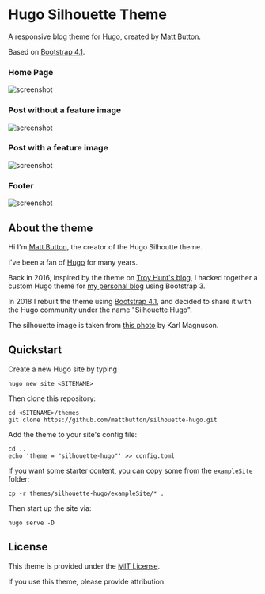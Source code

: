 # Hugo Silhouette Theme

A responsive blog theme for [Hugo](https://gohugo.io), created by [Matt Button](https://www.mattbutton.com).

Based on [Bootstrap 4.1](https://getbootstrap.com/).

### Home Page

![screenshot](https://raw.githubusercontent.com/mattbutton/silhouette-hugo/master/github-content/screenshot-home.jpg)

### Post without a feature image

![screenshot](https://raw.githubusercontent.com/mattbutton/silhouette-hugo/master/github-content/screenshot-post-nobanner.jpg)

### Post with a feature image

![screenshot](https://raw.githubusercontent.com/mattbutton/silhouette-hugo/master/github-content/screenshot-post-banner.png)

### Footer

![screenshot](https://raw.githubusercontent.com/mattbutton/silhouette-hugo/master/github-content/screenshot-post-footer.png)

## About the theme

Hi I'm [Matt Button](https://www.mattbutton.com), the creator of the Hugo Silhoutte theme.

I've been a fan of [Hugo](https://gohugo.io) for many years.

Back in 2016, inspired by the theme on [Troy Hunt's blog](https://www.troyhunt.com/), I hacked together a custom Hugo theme for [my personal blog](https://www.mattbutton.com) using Bootstrap 3.

In 2018 I rebuilt the theme using [Bootstrap 4.1](https://getbootstrap.com/), and decided to share it with the Hugo community under the name "Silhouette Hugo".

The silhouette image is taken from [this photo](https://unsplash.com/photos/85J99sGggnw) by Karl Magnuson.

## Quickstart

Create a new Hugo site by typing

```
hugo new site <SITENAME>
```

Then clone this repository:

```
cd <SITENAME>/themes
git clone https://github.com/mattbutton/silhouette-hugo.git
```

Add the theme to your site's config file:

```
cd ..
echo 'theme = "silhouette-hugo"' >> config.toml
```

If you want some starter content, you can copy some from the `exampleSite` folder:

```
cp -r themes/silhouette-hugo/exampleSite/* .
```

Then start up the site via:

```
hugo serve -D
```

## License

This theme is provided under the [MIT License](https://github.com/mattbutton/silhouette-hugo/blob/master/LICENSE).

If you use this theme, please provide attribution.





